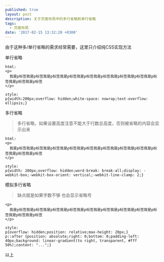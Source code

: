 ```yaml
---
published: true
layout: post
description: 关于页面布局中的多行省略和单行省略
tags:
  - 页面布局
date: '2017-02-15 13:32:20 +0300'
---
```

由于这种多/单行省略的需求经常需要，这里只介绍纯CSS实现方法

单行省略
```
html:
<p>
  我是p标签我是p标签我是p标签我是p标签我是p标签我是p标签我是p标签我是p标签我是p标签我是p标签我是p标签
</p>

style:
p{width:200px;overflow: hidden;white-space: nowrap;text-overflow: ellipsis;}
```

多行省略

> 多行省略，如果设置高度注意不能大于行数总高度，否则被省略的内容会显示出来

```
html:
<p>
  我是p标签我是p标签我是p标签我是p标签我是p标签我是p标签我是p标签我是p标签我是p标签我是p标签我是p标签
</p>

style:
p{width: 200px;overflow: hidden;word-break: break-all;display: -webkit-box;-webkit-box-orient: vertical;-webkit-line-clamp: 2;}
```

模拟多行省略

>缺点就是如果字数不够 也会显示省略号

```
<p>
  我是p标签我是p标签我是p标签我是p标签我是p标签我是p标签我是p标签我是p标签我是p标签我是p标签我是p标签
</p>

style:
p{overflow: hidden;position: relative;max-height: 20px;}
p::after {position: absolute;right: 0;bottom: 0;padding-left: 40px;background: linear-gradient(to right, transparent, #fff 50%);content: "...";}
```
以上
